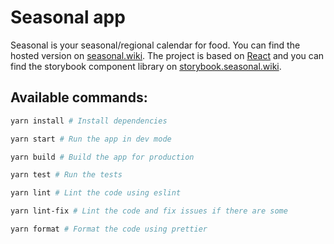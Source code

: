 # Seasonal app

Seasonal is your seasonal/regional calendar for food. You can find the hosted version
on [seasonal.wiki](https://seasonal.wiki). The project is based on
[React](https://reactjs.org) and you can find the storybook component library on
[storybook.seasonal.wiki](https://storybook.seasonal.wiki).

## Available commands:

```bash
yarn install # Install dependencies

yarn start # Run the app in dev mode

yarn build # Build the app for production

yarn test # Run the tests

yarn lint # Lint the code using eslint

yarn lint-fix # Lint the code and fix issues if there are some

yarn format # Format the code using prettier
```
